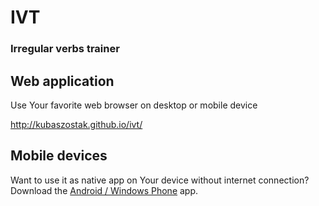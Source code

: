 # IVT
### Irregular verbs trainer

## Web application

Use Your favorite web browser on desktop or mobile device

http://kubaszostak.github.io/ivt/


## Mobile devices

Want to use it as native app on Your device without internet connection? Download the [Android / Windows Phone](https://build.phonegap.com/apps/510981/share) app. 



